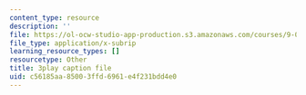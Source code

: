 ```yaml
---
content_type: resource
description: ''
file: https://ol-ocw-studio-app-production.s3.amazonaws.com/courses/9-00sc-introduction-to-psychology-fall-2011/c56185aa85003ffd6961e4f231bdd4e0_z9XQpjNgeBI.srt
file_type: application/x-subrip
learning_resource_types: []
resourcetype: Other
title: 3play caption file
uid: c56185aa-8500-3ffd-6961-e4f231bdd4e0
---
```

